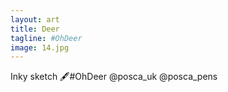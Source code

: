 ```yaml
---
layout: art
title: Deer
tagline: #OhDeer
image: 14.jpg
---
```

Inky sketch 🖋#OhDeer @posca_uk @posca_pens
